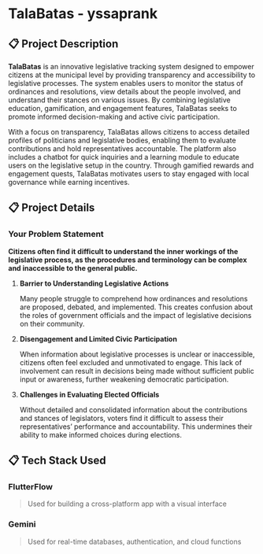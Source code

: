# TalaBatas - yssaprank

## 📋 Project Description

**TalaBatas** is an innovative legislative tracking system designed to empower citizens at the municipal level by providing transparency and accessibility to legislative processes. The system enables users to monitor the status of ordinances and resolutions, view details about the people involved, and understand their stances on various issues. By combining legislative education, gamification, and engagement features, TalaBatas seeks to promote informed decision-making and active civic participation.

With a focus on transparency, TalaBatas allows citizens to access detailed profiles of politicians and legislative bodies, enabling them to evaluate contributions and hold representatives accountable. The platform also includes a chatbot for quick inquiries and a learning module to educate users on the legislative setup in the country. Through gamified rewards and engagement quests, TalaBatas motivates users to stay engaged with local governance while earning incentives.

## 📋 Project Details

### Your Problem Statement

**Citizens often find it difficult to understand the inner workings of the legislative process, as the procedures and terminology can be complex and inaccessible to the general public.**

1. **Barrier to Understanding Legislative Actions**

   Many people struggle to comprehend how ordinances and resolutions are proposed, debated, and implemented. This creates confusion about the roles of government officials and the impact of legislative decisions on their community.

2. **Disengagement and Limited Civic Participation**

   When information about legislative processes is unclear or inaccessible, citizens often feel excluded and unmotivated to engage. This lack of involvement can result in decisions being made without sufficient public input or awareness, further weakening democratic participation.

3. **Challenges in Evaluating Elected Officials**

   Without detailed and consolidated information about the contributions and stances of legislators, voters find it difficult to assess their representatives’ performance and accountability. This undermines their ability to make informed choices during elections.

## 📋 Tech Stack Used

### FlutterFlow

> Used for building a cross-platform app with a visual interface

### Gemini

> Used for real-time databases, authentication, and cloud functions
